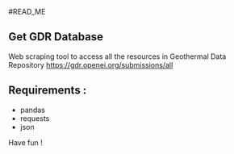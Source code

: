 #READ_ME

## Get GDR Database 

Web scraping tool to access all the resources in Geothermal Data Repository https://gdr.openei.org/submissions/all 

## Requirements : 
- pandas
- requests
- json 

Have fun ! 



